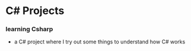 # C# Projects
### learning Csharp
- a C# project where I try out some things to understand how C# works